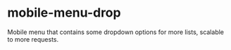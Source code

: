 # mobile-menu-drop
Mobile menu that contains some dropdown options for more lists, scalable to more requests.
